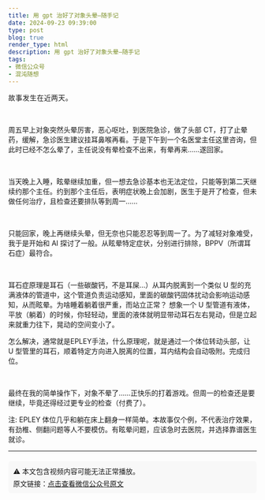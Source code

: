 ```yaml
---
title: 用 gpt 治好了对象头晕—随手记
date: 2024-09-23 09:39:00
type: post
blog: true
render_type: html
description: 用 gpt 治好了对象头晕—随手记
tags:
- 微信公众号
- 混沌随想
---
```


<p style="visibility: visible;"><span style="background-color: transparent; caret-color: var(--weui-BRAND); letter-spacing: 0.034em; visibility: visible;">故事发生在近两天。</span><br style="visibility: visible;"></p><p style="visibility: visible;"><span style="background-color: transparent; caret-color: var(--weui-BRAND); letter-spacing: 0.034em; visibility: visible;"><br style="visibility: visible;"></span></p><p style="visibility: visible;">周五早上对象突然头晕厉害，恶心呕吐，到医院急诊，做了头部 CT，打了止晕药，缓解，急诊医生建议挂耳鼻喉再看。于是下午到一个名医堂主任这里咨询，但此时已经不怎么晕了，主任说没有晕检查不出来，有晕再来……遂回家。</p><p style="visibility: visible;"><br style="visibility: visible;"></p><p style="visibility: visible;">当天晚上入睡，眩晕继续加重，但一想去急诊基本也无法定位，只能等到第二天继续约那个主任。约到那个主任后，表明症状晚上会加剧，医生于是开了检查，但未做任何治疗，且检查还要排队等到周一……</p><p style="visibility: visible;"><br style="visibility: visible;"></p><p style="visibility: visible;">只能回家，晚上再继续头晕，但无奈也只能忍忍等到周一了。为了减轻对象难受，我于是开始和 AI 探讨了一般。从眩晕特定症状，分别进行排除，BPPV（所谓耳石症）最符合。</p><p style="visibility: visible;"><br style="visibility: visible;"></p><p style="visibility: visible;">耳石症原理是耳石（一些碳酸钙，不是耳屎…）从耳内脱离到一个类似 U 型的充满液体的管道中，这个管道负责运动感知，里面的碳酸钙固体扰动会影响运动感知，从而眩晕。为啥睡着躺着很严重，而站立正常？ 想象一个 U 型管道有液体，平放（躺着）的时候，你轻轻动，里面的液体就明显带动耳石左右晃动，但是立起来就重力往下，晃动的空间变小了。</p><p style="visibility: visible;"></p><p style="visibility: visible;">怎么解决，通常就是EPLEY手法，什么原理呢，就是通过一个体位转动头部，让 U 型管里的耳石，顺着特定方向进入脱离的位置，耳内结构会自动吸附。完成归位。</p><p style="visibility: visible;"><br style="visibility: visible;"></p><p style="visibility: visible;">最终在我的简单操作下，对象不晕了……正快乐的打着游戏。但周一的检查还是要继续，毕竟还得经过更专业的检查（付费了）。</p><p style="visibility: visible;"></p><p>注: EPLEY 体位几乎和躺在床上翻身一样简单。本故事仅个例，不代表治疗效果，有劲椎、侧翻问题等人不要模仿。有眩晕问题，应该急时去医院，并选择靠谱医生就诊。</p><p style="display: none;"><mp-style-type ></mp-style-type></p>

<hr />

<div class="original-link" style="margin-top: 20px; padding: 10px; background-color: #f8f8f8; border-radius: 6px;">
  <p style="margin: 0; font-size: 14px;">⚠️ 本文包含视频内容可能无法正常播放。</p>
  <p style="margin: 5px 0 0; font-size: 14px;">原文链接：<a href="https://mp.weixin.qq.com/s/lBSAznV9KnS5WaQiF21HhA" target="_blank" rel="noopener noreferrer">点击查看微信公众号原文</a></p>
</div>
